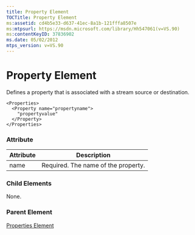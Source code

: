 ```yaml
---
title: Property Element
TOCTitle: Property Element
ms:assetid: cd4b5e33-d637-41ec-8a1b-121fffa8507e
ms:mtpsurl: https://msdn.microsoft.com/library/Hh547061(v=VS.90)
ms:contentKeyID: 37836902
ms.date: 05/02/2012
mtps_version: v=VS.90
---
```


# Property Element

Defines a property that is associated with a stream source or destination.

    <Properties>
      <Property name="propertyname">
        "propertyvalue"
      </Property>
    </Properties>

### Attribute

|Attribute|Description|
|--- |--- |
|name|Required. The name of the property.|


### Child Elements

None.

### Parent Element

[Properties Element](properties-element.md)


